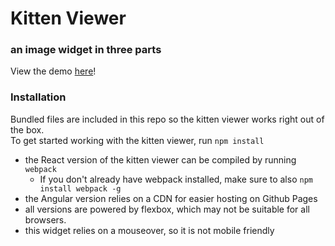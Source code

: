 # Kitten Viewer
### an image widget in three parts

View the demo [here](https://fswiecki.github.io/kitten-viewer/)!

### Installation
Bundled files are included in this repo so the kitten viewer works right out of the box.  
To get started working with the kitten viewer, run `npm install`

- the React version of the kitten viewer can be compiled by running `webpack`
  - If you don't already have webpack installed, make sure to also `npm install webpack -g`
- the Angular version relies on a CDN for easier hosting on Github Pages
- all versions are powered by flexbox, which may not be suitable for all browsers.
- this widget relies on a mouseover, so it is not mobile friendly
